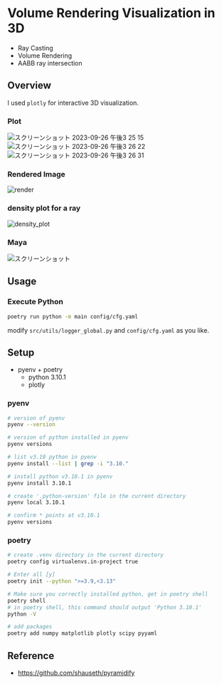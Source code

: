 # Volume Rendering Visualization in 3D

* Ray Casting
* Volume Rendering
* AABB ray intersection

## Overview
I used `plotly` for interactive 3D visualization.

### Plot

![スクリーンショット 2023-09-26 午後3 25 15](https://github.com/Rintarooo/volume_rendering_plot/assets/51239551/37e56d6e-6934-4a5a-a195-c63e4133fb0a)
![スクリーンショット 2023-09-26 午後3 26 22](https://github.com/Rintarooo/volume_rendering_plot/assets/51239551/a15098b5-37e4-4513-b0ee-40773c02ed43)
![スクリーンショット 2023-09-26 午後3 26 31](https://github.com/Rintarooo/volume_rendering_plot/assets/51239551/70e32dc5-9451-4bbe-acf4-9e6aff7f9760)

### Rendered Image
![render](https://github.com/Rintarooo/volume_rendering_plot/assets/51239551/cfea8558-9fd0-4cce-8912-0e5f8cb30a4f)

### density plot for a ray
![density_plot](https://github.com/Rintarooo/volume_rendering_plot/assets/51239551/15e9a172-15c0-44c4-9840-a63dc946be7a)


### Maya
![スクリーンショット](https://github.com/Rintarooo/volume_rendering_plot/assets/51239551/9a2a5974-7d53-44fe-b2b7-d0854ad14c36)


<!-- <img src="https://github.com/Rintarooo/volume_rendering_plot/assets/51239551/9a2a5974-7d53-44fe-b2b7-d0854ad14c36)" width="30"> -->
<!-- <img src="https://github.com/Rintarooo/volume_rendering_plot/assets/51239551/9a2a5974-7d53-44fe-b2b7-d0854ad14c36)"> -->

## Usage
### Execute Python
```bash
poetry run python -m main config/cfg.yaml
```

modify `src/utils/logger_global.py` and `config/cfg.yaml` as you like.


## Setup

* pyenv + poetry
    * python 3.10.1
    * plotly

### pyenv
```bash
# version of pyenv
pyenv --version

# version of python installed in pyenv
pyenv versions

# list v3.10 python in pyenv
pyenv install --list | grep -i "3.10."

# install python v3.10.1 in pyenv
pyenv install 3.10.1

# create '.python-version' file in the current directory
pyenv local 3.10.1

# confirm * points at v3.10.1
pyenv versions
```

### poetry
```bash
# create .venv directory in the current directory
poetry config virtualenvs.in-project true

# Enter all [y]
poetry init --python ">=3.9,<3.13"

# Make sure you correctly installed python, get in poetry shell
poetry shell
# in poetry shell, this command should output 'Python 3.10.1'
python -V

# add packages
poetry add numpy matplotlib plotly scipy pyyaml
```

## Reference
* https://github.com/shauseth/pyramidify